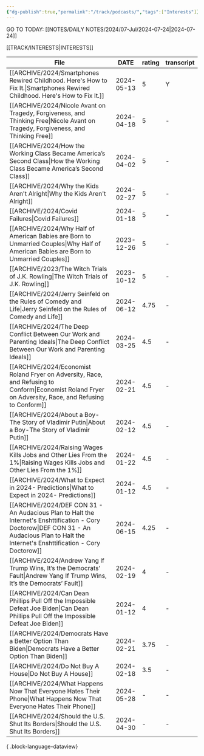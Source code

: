 ```yaml
---
{"dg-publish":true,"permalink":"/track/podcasts/","tags":["Interests"]}
---
```


GO TO TODAY: [[NOTES/DAILY NOTES/2024/07-Jul/2024-07-24\|2024-07-24]]


[[TRACK/INTERESTS\|INTERESTS]]

| File                                                                                                                                                                                               | DATE       | rating | transcript |
| -------------------------------------------------------------------------------------------------------------------------------------------------------------------------------------------------- | ---------- | ------ | ---------- |
| [[ARCHIVE/2024/Smartphones Rewired Childhood. Here's How to Fix It.\|Smartphones Rewired Childhood. Here's How to Fix It.]]                                                                     | 2024-05-13 | 5      | Y          |
| [[ARCHIVE/2024/Nicole Avant on Tragedy, Forgiveness, and Thinking Free\|Nicole Avant on Tragedy, Forgiveness, and Thinking Free]]                                                               | 2024-04-18 | 5      | \-         |
| [[ARCHIVE/2024/How the Working Class Became America’s Second Class\|How the Working Class Became America’s Second Class]]                                                                       | 2024-04-02 | 5      | \-         |
| [[ARCHIVE/2024/Why the Kids Aren't Alright\|Why the Kids Aren't Alright]]                                                                                                                       | 2024-02-27 | 5      | \-         |
| [[ARCHIVE/2024/Covid Failures\|Covid Failures]]                                                                                                                                                 | 2024-01-18 | 5      | \-         |
| [[ARCHIVE/2024/Why Half of American Babies are Born to Unmarried Couples\|Why Half of American Babies are Born to Unmarried Couples]]                                                           | 2023-12-26 | 5      | \-         |
| [[ARCHIVE/2023/The Witch Trials of J.K. Rowling\|The Witch Trials of J.K. Rowling]]                                                                                                             | 2023-10-12 | 5      | \-         |
| [[ARCHIVE/2024/Jerry Seinfeld on the Rules of Comedy and Life\|Jerry Seinfeld on the Rules of Comedy and Life]]                                                                                 | 2024-06-12 | 4.75   | \-         |
| [[ARCHIVE/2024/The Deep Conflict Between Our Work and Parenting Ideals\|The Deep Conflict Between Our Work and Parenting Ideals]]                                                               | 2024-03-25 | 4.5    | \-         |
| [[ARCHIVE/2024/Economist Roland Fryer on Adversity, Race, and Refusing to Conform\|Economist Roland Fryer on Adversity, Race, and Refusing to Conform]]                                         | 2024-02-21 | 4.5    | \-         |
| [[ARCHIVE/2024/About a Boy-The Story of Vladimir Putin\|About a Boy-The Story of Vladimir Putin]]                                                                                               | 2024-02-12 | 4.5    | \-         |
| [[ARCHIVE/2024/Raising Wages Kills Jobs and Other Lies From the 1%\|Raising Wages Kills Jobs and Other Lies From the 1%]]                                                                       | 2024-01-22 | 4.5    | \-         |
| [[ARCHIVE/2024/What to Expect in 2024- Predictions\|What to Expect in 2024- Predictions]]                                                                                                       | 2024-01-12 | 4.5    | \-         |
| [[ARCHIVE/2024/DEF CON 31 - An Audacious Plan to Halt the Internet's Enshttification  - Cory Doctorow\|DEF CON 31 - An Audacious Plan to Halt the Internet's Enshttification  - Cory Doctorow]] | 2024-06-15 | 4.25   | \-         |
| [[ARCHIVE/2024/Andrew Yang If Trump Wins, It’s the Democrats’ Fault\|Andrew Yang If Trump Wins, It’s the Democrats’ Fault]]                                                                     | 2024-02-19 | 4      | \-         |
| [[ARCHIVE/2024/Can Dean Phillips Pull Off the Impossible Defeat Joe Biden\|Can Dean Phillips Pull Off the Impossible Defeat Joe Biden]]                                                         | 2024-01-12 | 4      | \-         |
| [[ARCHIVE/2024/Democrats Have a Better Option Than Biden\|Democrats Have a Better Option Than Biden]]                                                                                           | 2024-02-21 | 3.75   | \-         |
| [[ARCHIVE/2024/Do Not Buy A House\|Do Not Buy A House]]                                                                                                                                         | 2024-02-18 | 3.5    | \-         |
| [[ARCHIVE/2024/What Happens Now That Everyone Hates Their Phone\|What Happens Now That Everyone Hates Their Phone]]                                                                             | 2024-05-28 | \-     | \-         |
| [[ARCHIVE/2024/Should the U.S. Shut Its Borders\|Should the U.S. Shut Its Borders]]                                                                                                             | 2024-04-30 | \-     | \-         |

{ .block-language-dataview}


